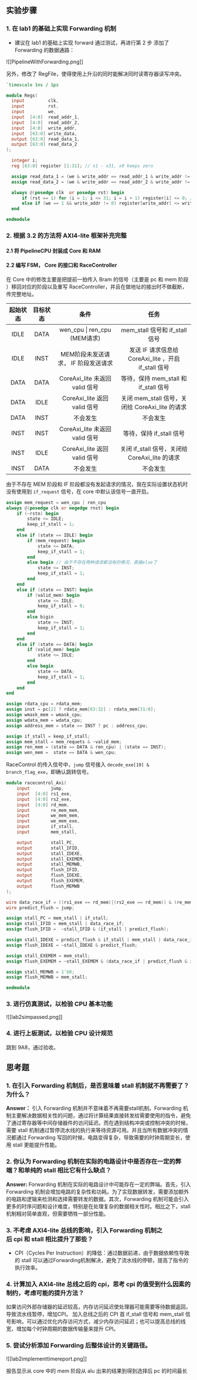 ## 实验步骤

### 1. 在 lab1 的基础上实现 Forwarding 机制

- 建议在 lab1 的基础上实现 forward 通过测试，再进行第 2 步
添加了 Forwarding 的数据通路：

![[PipelineWithForwarding.png]]

另外，修改了 RegFile，使得使用上升沿的同时能解决同时读寄存器读写冲突。

```verilog
`timescale 1ns / 1ps

module Regs(
  input         clk,
  input         rst,
  input         we, 
  input  [4:0]  read_addr_1,
  input  [4:0]  read_addr_2,
  input  [4:0]  write_addr,
  input  [63:0] write_data,
  output [63:0] read_data_1,
  output [63:0] read_data_2
);

  integer i;
  reg [63:0] register [1:31]; // x1 - x31, x0 keeps zero

  assign read_data_1 = (we & write_addr == read_addr_1 & write_addr != 0) ? write_data : (read_addr_1 ? register[read_addr_1] : 0); // read
  assign read_data_2 = (we & write_addr == read_addr_2 & write_addr != 0) ? write_data : (read_addr_2 ? register[read_addr_2] : 0); // read

  always @(posedge clk  or posedge rst) begin
      if (rst == 1) for (i = 1; i <= 31; i = i + 1) register[i] <= 0; // reset
      else if (we == 1 && write_addr != 0) register[write_addr] <= write_data ; // write register
  end

endmodule
```

### 2. 根据 3.2 的方法将 AXI4-lite 框架补充完整

#### 2.1 将 PipelineCPU 封装成 Core 和 RAM

#### 2.2 编写 FSM， Core 的接口和 RaceController

在 Core 中的修改主要是把提前一拍传入 Bram 的信号（主要是 pc 和 mem 阶段 ）移回对应的阶段以及重写 RaceController，并且在做地址的接出时不做截断，传完整地址。

| 起始状态 | 目标状态 | 条件 | 任务 |
| :---: | :---: | :---: | :---: |
| IDLE  | DATA  | wen_cpu \| ren_cpu (MEM请求) | mem_stall 信号和 if_stall 信号 |
| IDLE  | INST  | MEM阶段未发送请求， IF 阶段发送请求  | 发送 IF 请求信息给 CoreAxi_lite ，开启 if_stall 信号  |
| DATA  | DATA  | CoreAxi_lite 未返回 valid 信号      |  等待，保持 mem_stall 和 if_stall 信号   |
| DATA  | IDLE  | CoreAxi_lite 返回 valid 信号        |  关闭 mem_stall 信号，关闭给 CoreAxi_lite 的请求 |
| DATA  | INST  | 不会发生                         |  不会发生                     |
| INST  | INST  | CoreAxi_lite 未返回 valid 信号      |  等待，保持 if_stall 信号        |
| INST  | IDLE  | CoreAxi_lite 返回 valid 信号        |  关闭 if_stall 信号，关闭给 CoreAxi_lite 的请求 |
| INST  | DATA  | 不会发生                         |  不会发生                     |

由于不存在 MEM 阶段和 IF 阶段都没有发起请求的情况，我在实际设置状态机时没有使用到 `if_request` 信号，在 core 中默认该信号一直开启。

```verilog
assign mem_request = wen_cpu | ren_cpu
always @(posedge clk or negedge rnst) begin
	if (~rstn) begin
		state <= IDLE;
		keep_if_stall = 1;
	end
	else if (state == IDLE) begin
		if (mem_request) begin
			state <= DATA;
			keep_if_stall = 1;
		end
		else begin // 由于不存在两种请求都没有的情况，直接else了
			state <= INST;
			keep_if_stall = 1;
		end
	end
	else if (state == INST) begin
		if (valid_mem) begin
			state <= IDLE;
			keep_if_stall = 0;
		end
		else bigin
			state <= INST;
			keep_if_stall = 1;
		end
	end
	else if (state == DATA) begin
		if (valid_mem) begin
			state <= IDLE;
		end
		else begin
			state <= DATA;
			keep_if_stall = 1;
		end
	end
end

assign rdata_cpu = rdata_mem;
assign inst = pc[2] ? rdata_mem[63:32] : rdata_mem[31:0];
assign wmask_mem = wmask_cpu;
assign wdata_mem = wdata_cpu;
assign address_mem = state == INST ? pc : address_cpu;

assign if_stall = keep_if_stall;
assign mem_stall = mem_requets & ~valid_mem;
assign ren_mem = (state == DATA & ren_cpu) | (state == INST);
assign wen_mem =  state == DATA & wen_cpu;
```

RaceControl 的传入信号中，`jump` 信号接入 `decode_exe[19] & branch_flag_exe`，即确认跳转信号。

```verilog
module racecontrol_Axi(
    input        jump,
    input  [4:0] rs1_exe,
    input  [4:0] rs2_exe,
    input  [4:0] rd_mem,
    input        re_mem_mem,
    input        we_mem_mem,
    input        we_mem_exe,
    input        if_stall,
    input        mem_stall,

    output       stall_PC,
    output       stall_IFID,
    output       stall_IDEXE,
    output       stall_EXEMEM,
    output       stall_MEMWB,
    output       flush_IFID,
    output       flush_IDEXE,
    output       flush_EXEMEM,
    output       flush_MEMWB
);

wire data_race_if = ((rs1_exe == rd_mem)|(rs2_exe == rd_mem)) & (re_mem_mem | we_mem_mem);     // MEM 为 Load
wire predict_flush = jump;

assign stall_PC = mem_stall | if_stall;
assign stall_IFID = mem_stall | data_race_if;
assign flush_IFID =  ~stall_IFID & (if_stall | predict_flush);

assign stall_IDEXE = predict_flush & if_stall | mem_stall | data_race_if;
assign flush_IDEXE = ~stall_IDEXE & predict_flush;

assign stall_EXEMEM = mem_stall;
assign flush_EXEMEM = ~stall_EXEMEM & (data_race_if | predict_flush & if_stall);

assign stall_MEMWB = 1'b0;
assign flush_MEMWB = mem_stall;

endmodule
```

### 3. 进行仿真测试，以检验 CPU 基本功能

![[lab2simpassed.png]]

### 4. 进行上板测试，以检验 CPU 设计规范

跳到 9A8，通过验收。

## 思考题

### 1. 在引入 Forwarding 机制后，是否意味着 stall 机制就不再需要了？为什么？

**Answer：** 引入 Forwarding 机制并不意味着不再需要stall机制。Forwarding 机制主要解决数据相关性的问题，通过将计算结果直接转发给需要使用的指令，避免了通过寄存器等中间存储器件的访问延迟。而在遇到结构冲突或控制冲突的时候，需要 stall 机制通过暂停流水线的执行来等待资源可用。并且当所有数据冲突的情况都通过 Forwarding 写回的时候，电路变得复杂，导致需要的时钟周期变长，使用 stall 更能提升性能。

### 2. 你认为 Forwarding 机制在实际的电路设计中是否存在一定的弊端？和单纯的 stall 相比它有什么缺点？

**Answer:** Forwarding 机制在实际的电路设计中可能存在一定的弊端。首先，引入Forwarding 机制会增加电路的复杂性和功耗。为了实现数据转发，需要添加额外的电路和逻辑来检测和选择需要转发的数据。其次，Forwarding 机制可能会引入更多的时序问题和设计难度，特别是在处理复杂的数据相关性时。相比之下，stall 机制相对简单直观，但需要牺牲一部分性能。

### 3. 不考虑 AXI4-lite 总线的影响，引入 Forwarding 机制之后 cpi 和 stall 相比提升了那些？

- CPI（Cycles Per Instruction）的降低：通过数据前递，由于数据依赖性导致的 stall 可以通过Forwarding机制解决，避免了流水线的停顿，提高了指令的执行效率。

### 4. 计算加入 AXI4-lite 总线之后的 cpi，思考 cpi 的值受到什么因素的制约，考虑可能的提升方法？

如果访问外部存储器的延迟较高，内存访问延迟使处理器可能需要等待数据返回，导致流水线暂停，增加CPI。 加入总线之后的 CPI 首 if_stall 信号和 mem_stall 信号影响，可以通过优化内存访问方式，减少内存访问延迟；也可以提高总线的线宽，增加每个时钟周期的数据传输量来提升 CPI。


### 5. 尝试分析添加 Forwarding 后整体设计的关键路径。
![[lab2implementtimereport.png]]

报告显示从 core 中的 mem 阶段从 alu 出来的结果到得到选择后 pc 的时间最长